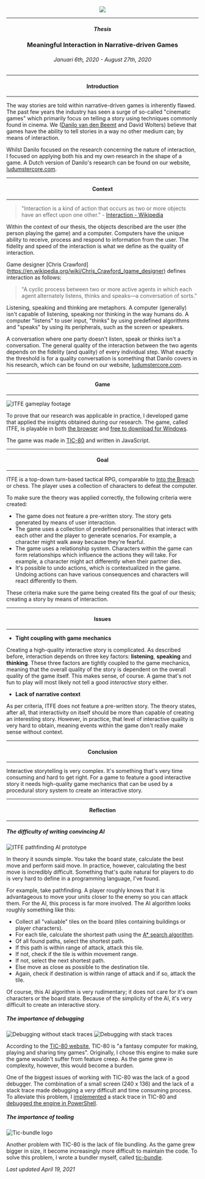 <div align="center">
  <img src="assets/images/thesis@2x.png" />
</div>

---

<h5 align="center">Thesis</h5>

<h3 align="center">Meaningful Interaction in Narrative-driven Games</h3>

<h6 align="center">Januari 6th, 2020 - August 27th, 2020</h6>

---

<h4 align="center" id="introduction">Introduction</h4>

---

The way stories are told within narrative-driven games is inherently flawed. The past few years the industry has seen a surge of so-called "cinematic games" which primarily focus on telling a story using techniques commonly found in cinema. We ([Danilo van den Beemt](linkedin.com/in/danilovandenbeemt) and David Wolters) believe that games have the ability to tell stories in a way no other medium can; by means of interaction.

Whilst Danilo focused on the research concerning the nature of interaction, I focused on applying both his and my own research in the shape of a game. A Dutch version of Danilo's research can be found on our website, [ludumstercore.com](https://ludumstercore.com/).

---

<h4 align="center" id="context">Context</h4>

---

> "Interaction is a kind of action that occurs as two or more objects have an effect upon one other." - [Interaction - Wikipedia](https://en.wikipedia.org/wiki/Interaction)

Within the context of our thesis, the objects described are the user (the person playing the game) and a computer. Computers have the unique ability to receive, process and respond to information from the user. The fidelity and speed of the interaction is what we define as the quality of interaction.

Game designer [Chris Crawford](https://en.wikipedia.org/wiki/Chris_Crawford_(game_designer) defines interaction as follows:

> "A cyclic process between two or more active agents in which each agent alternately listens, thinks and speaks—a conversation of sorts."

Listening, speaking and thinking are metaphors. A computer (generally) isn't capable of listening, speaking nor thinking in the way humans do. A computer "listens" to user input, "thinks" by using predefined algorithms and "speaks" by using its peripherals, such as the screen or speakers.

A conversation where one party doesn't listen, speak or thinks isn't a conversation. The general quality of the interaction between the two agents depends on the fidelity (and quality) of every individual step. What exactly the threshold is for a quality conversation is something that Danilo covers in his research, which can be found on our website, [ludumstercore.com](https://ludumstercore.com/).

---

<h4 align="center" id="game">Game</h4>

---

<img src="assets/images/thesis-gameplay.gif" alt="ITFE gameplay footage" />

To prove that our research was applicable in practice, I developed game that applied the insights obtained during our research. The game, called ITFE, is playable in both [the browser](https://ludumstercore.com/game) and [free to download for Windows](https://drive.google.com/file/d/1VA29y7w1NmeKmoxb537ruFurPIEId4ZO/view).

The game was made in [TIC-80](https://tic80.com/) and written in JavaScript.

---

<h4 align="center" id="goal">Goal</h4>

---

ITFE is a top-down turn-based tactical RPG, comparable to [Into the Breach](https://subsetgames.com/itb.html) or chess. The player uses a collection of characters to defeat the computer.

To make sure the theory was applied correctly, the following criteria were created:

 - The game does not feature a pre-written story. The story gets generated by means of user interaction.
 - The game uses a collection of predefined personalities that interact with each other and the player to generate scenarios. For example, a character might walk away because they're fearful.
 - The game uses a relationship system. Characters within the game can form relationships which influence the actions they will take. For example, a character might act differently when their partner dies.
 - It's possible to undo actions, which is contextualized in the game. Undoing actions can have various consequences and characters will react differently to them.

These criteria make sure the game being created fits the goal of our thesis; creating a story by means of interaction.

---

<h4 align="center" id="issues">Issues</h4>

---

 - <b>Tight coupling with game mechanics</b>

Creating a high-quality interactive story is complicated. As described before, interaction depends on three key factors: <b>listening</b>, <b>speaking</b> and <b>thinking</b>. These three factors are tightly coupled to the game mechanics, meaning that the overall quality of the story is dependent on the overall quality of the game itself. This makes sense, of course. A game that's not fun to play will most likely not tell a good _interactive_ story either.

 - <b>Lack of narrative context</b>

As per criteria, ITFE does not feature a pre-written story. The theory states, after all, that interactivity on itself should be more than capable of creating an interesting story. However, in practice, that level of interactive quality is very hard to obtain, meaning events within the game don't really make sense without context.

---

<h4 align="center" id="conclusion">Conclusion</h4>

---

Interactive storytelling is very complex. It's something that's very time consuming and hard to get right. For a game to feature a good interactive story it needs high-quality game mechanics that can be used by a procedural story system to create an interactive story.

---

<h4 align="center" id="reflection">Reflection</h4>

---

<h5 id="ai">The difficulty of writing convincing AI</h5>

<img src="/assets/images/thesis-ai.gif" alt="ITFE pathfinding AI prototype">

In theory it sounds simple. You take the board state, calculate the best move and perform said move. In practice, however, calculating the best move is incredibly difficult. Something that's quite natural for players to do is very hard to define in a programming language, I've found.

For example, take pathfinding. A player roughly knows that it is advantageous to move your units closer to the enemy so you can attack them. For the AI, this process is far more involved. The AI algorithm looks roughly something like this:

 - Collect all "valuable" tiles on the board (tiles containing buildings or player characters).
 - For each tile, calculate the shortest path using the [A* search algorithm](https://en.wikipedia.org/wiki/A*_search_algorithm).
 - Of all found paths, select the shortest path.
 - If this path is within range of attack, attack this tile.
 - If not, check if the tile is within movement range.
 - If not, select the next shortest path.
 - Else move as close as possible to the destination tile.
 - Again, check if destination is within range of attack and if so, attack the tile.

Of course, this AI algorithm is very rudimentary; it does not care for it's own characters or the board state. Because of the simplicity of the AI, it's very difficult to create an interactive story.

<h5 id="debug">The importance of debugging</h5>

<img src="https://user-images.githubusercontent.com/27073716/83950526-adbb1300-a82b-11ea-8aac-2f1dd1018078.png" alt="Debugging without stack traces">

<img src="https://user-images.githubusercontent.com/27073716/83952832-0692a780-a83c-11ea-8873-8a5905840234.png" alt="Debugging with stack traces">

According to the [TIC-80 website](https://tic80.com/), TIC-80 is "a fantasy computer for making, playing and sharing tiny games". Originally, I chose this engine to make sure the game wouldn't suffer from feature creep. As the game grew in complexity, however, this would become a burden.

One of the biggest issues of working with TIC-80 was the lack of a good debugger. The combination of a small screen (240 x 136) and the lack of a stack trace made debugging a _very_ difficult and time consuming process. To alleviate this problem, I [implemented](https://github.com/nesbox/TIC-80/issues/1113) a stack trace in TIC-80 and [debugged the engine in PowerShell](https://twitter.com/ChronoDave/status/1288083439657328640).

<h5 id="tool">The importance of tooling</h5>

<img src="https://camo.githubusercontent.com/963b2c030d9b3394688df2890fe048a5f55801bbbe22790edb52c79a64c5262d/68747470733a2f2f692e696d6775722e636f6d2f59706578436d342e706e67" alt="Tic-bundle logo" />

Another problem with TIC-80 is the lack of file bundling. As the game grew bigger in size, it become increasingly more difficult to maintain the code. To solve this problem, I wrote a bundler myself, called [tic-bundle](https://github.com/chronoDave/tic-bundle).

<i>Last updated April 19, 2021</i>
